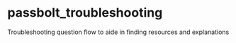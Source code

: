 # passbolt_troubleshooting
Troubleshooting question flow to aide in finding resources and explanations
